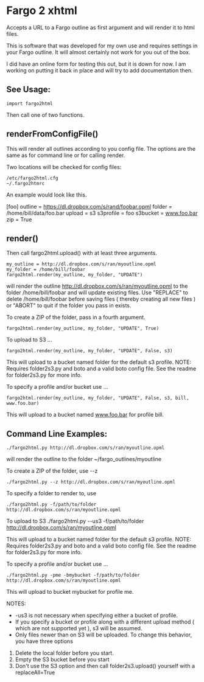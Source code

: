 Fargo 2 xhtml
==============

Accepts a URL to a Fargo outline as first argument and will render it to html files.

This is software that was developed for my own use and requires settings in
your Fargo outline. It will almost certainly not work for you out of the box.

I did have an online form for testing this out, but it is down for now. I am
working on putting it back in place and will try to add documentation then.

See 
Usage:
-----
    import fargo2html

Then call one of two functions.

renderFromConfigFile()
----------------------
This will render all outlines according to you config file. The options are the
same as for command line or for calling render.

Two locations will be checked for config files:

    /etc/fargo2html.cfg
    ~/.fargo2htmrc

An example would look like this.


[foo]
outline = https://dl.dropbox.com/s/rand/foobar.opml
folder = /home/bill/data/foo.bar
upload = s3
s3profile = foo
s3bucket = www.foo.bar
zip = True


render()
--------
Then call fargo2html.upload() with at least three arguments.
    
    my_outline = http://dl.dropbox.com/s/ran/myoutline.opml
    my_folder = /home/bill/foobar
    fargo2html.render(my_outline, my_folder, "UPDATE")

will render the outline http://dl.dropbox.com/s/ran/myoutline.opml to the
folder /home/bill/foobar and will update existing files. Use "REPLACE" to
delete /home/bill/foobar before saving files ( thereby creating all new files
) or "ABORT" to quit if the folder you pass in exists.

To create a ZIP of the folder, pass in a fourth argument.

    fargo2html.render(my_outline, my_folder, "UPDATE", True)

To upload to S3 ...

    fargo2html.render(my_outline, my_folder, "UPDATE", False, s3)

This will upload to a bucket named folder for the default s3 profile. NOTE: Requires folder2s3.py and boto and a valid boto config file. See the readme for folder2s3.py for more info.

To specify a profile and/or bucket use ...
    
    fargo2html.render(my_outline, my_folder, "UPDATE", False, s3, bill,
    www.foo.bar)

This will upload to a bucket named www.foo.bar for profile bill.


Command Line Examples:
---------------------
    ./fargo2html.py http://dl.dropbox.com/s/ran/myoutline.opml

will render the outline to the folder ~/fargo_outlines/myoutline

To create a ZIP of the folder, use --z

    ./fargo2html.py --z http://dl.dropbox.com/s/ran/myoutline.opml

To specify a folder to render to, use

    ./fargo2html.py -f/path/to/folder http://dl.dropbox.com/s/ran/myoutline.opml

To upload to S3
    ./fargo2html.py --us3 -f/path/to/folder http://dl.dropbox.com/s/ran/myoutline.opml

This will upload to a bucket named folder for the default s3 profile. NOTE: Requires folder2s3.py and boto and a valid boto config file. See the readme for folder2s3.py for more info.

To specify a profile and/or bucket use ...

    ./fargo2html.py -pme -bmybucket -f/path/to/folder http://dl.dropbox.com/s/ran/myoutline.opml

This will upload to bucket mybucket for profile me.

NOTES:
* -us3 is not necessary when specifying either a bucket of profile.
* If you specify a bucket or profile along with a different upload method ( which are not supported yet ), s3 will be assumed.
* Only files newer than on S3 will be uploaded. To change this behavior, you have three options
1. Delete the local folder before you start.
2. Empty the S3 bucket before you start
3. Don't use the S3 option and then call folder2s3.upload() yourself with a replaceAll=True


